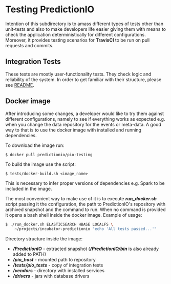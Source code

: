 <!--
Licensed to the Apache Software Foundation (ASF) under one or more
contributor license agreements.  See the NOTICE file distributed with
this work for additional information regarding copyright ownership.
The ASF licenses this file to You under the Apache License, Version 2.0
(the "License"); you may not use this file except in compliance with
the License.  You may obtain a copy of the License at

    http://www.apache.org/licenses/LICENSE-2.0

Unless required by applicable law or agreed to in writing, software
distributed under the License is distributed on an "AS IS" BASIS,
WITHOUT WARRANTIES OR CONDITIONS OF ANY KIND, either express or implied.
See the License for the specific language governing permissions and
limitations under the License.
-->

# Testing PredictionIO

Intention of this subdirectory is to amass different types of tests other than unit-tests and also to make developers life easier giving them with means to check the application deterministically for different configurations.
Moreover, it provides testing scenarios for **TravisCI** to be run on pull requests and commits.


## Integration Tests
These tests are mostly user-functionality tests. They check logic and reliability of the system.
In order to get familiar with their structure, please see [README](pio_tests/README.md).

## Docker image
After introducing some changes, a developer would like to try them against different configurations, namely to see if everything works as expected e.g. when you change the data repository for the events or meta-data.
A good way to that is to use the docker image with installed and running dependencies.

To download the image run:
```
$ docker pull predictionio/pio-testing
```

To build the image use the script:
```
$ tests/docker-build.sh <image_name>
```
This is necessary to infer proper versions of dependencies e.g. Spark to be included in the image.

The most convenient way to make use of it is to execute ***run_docker.sh*** script passing it the configuration, the path to PredictionIO's repository with archived snapshot and the command to run. When no command is provided it opens a bash shell inside the docker image. Example of usage:
```sh
$ ./run_docker.sh ELASTICSEARCH HBASE LOCALFS \
    ~/projects/incubator-predictionio "echo 'All tests passed...'"
```

Directory structure inside the image:
* ***/PredictionIO*** - extracted snapshot (***/PredictionIO/bin*** is also already added to PATH)
* ***/pio_host*** - mounted path to repository
* ***/tests/pio_tests*** - copy of integration tests
* ***/vendors*** - directory with installed services
* ***/drivers*** - jars with database drivers
